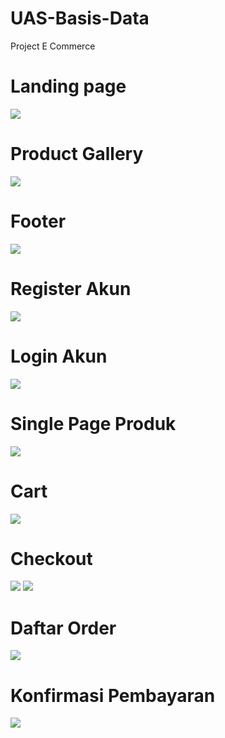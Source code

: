 # UAS-Basis-Data
Project E Commerce

# Landing page
<img src="homepage.png" img> 

# Product Gallery
<img src="produk.png" img> 

# Footer
<img src="footer.png" img> 

# Register Akun
<img src="daftar.png" img> 

# Login Akun
<img src="masuk.png" img> 

# Single Page Produk
<img src="singlepage.png" img> 

# Cart
<img src="cart.png" img> 

# Checkout
<img src="checkout.png" img> 
<img src="agree.png" img> 

# Daftar Order
<img src="daftarorder.png" img> 

# Konfirmasi Pembayaran
<img src="konfirmasi.png" img> 
